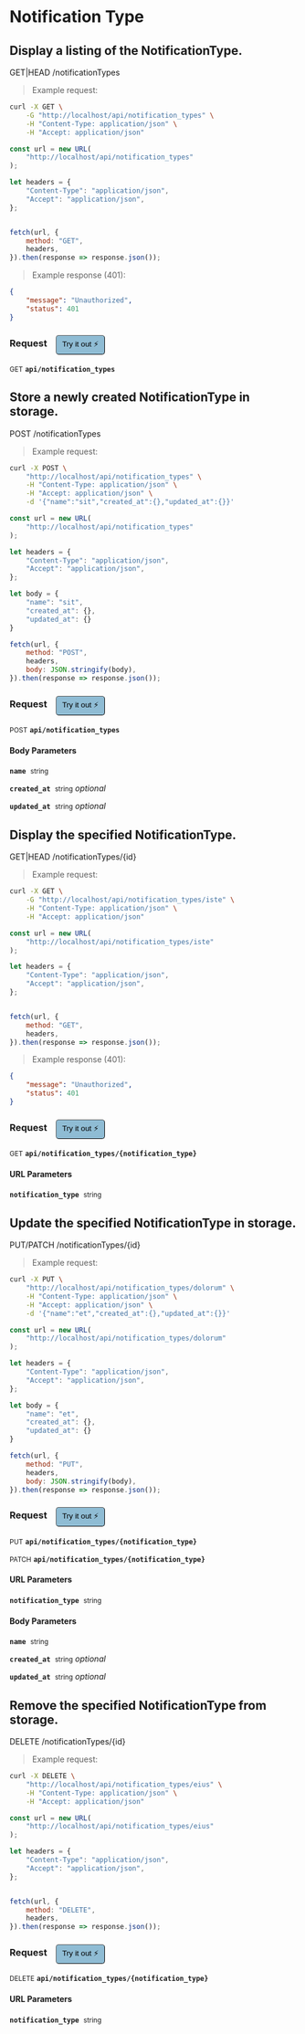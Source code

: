 # Notification Type


## Display a listing of the NotificationType.


GET|HEAD /notificationTypes

> Example request:

```bash
curl -X GET \
    -G "http://localhost/api/notification_types" \
    -H "Content-Type: application/json" \
    -H "Accept: application/json"
```

```javascript
const url = new URL(
    "http://localhost/api/notification_types"
);

let headers = {
    "Content-Type": "application/json",
    "Accept": "application/json",
};


fetch(url, {
    method: "GET",
    headers,
}).then(response => response.json());
```


> Example response (401):

```json
{
    "message": "Unauthorized",
    "status": 401
}
```
<div id="execution-results-GETapi-notification_types" hidden>
    <blockquote>Received response<span id="execution-response-status-GETapi-notification_types"></span>:</blockquote>
    <pre class="json"><code id="execution-response-content-GETapi-notification_types"></code></pre>
</div>
<div id="execution-error-GETapi-notification_types" hidden>
    <blockquote>Request failed with error:</blockquote>
    <pre><code id="execution-error-message-GETapi-notification_types"></code></pre>
</div>
<form id="form-GETapi-notification_types" data-method="GET" data-path="api/notification_types" data-authed="0" data-hasfiles="0" data-headers='{"Content-Type":"application\/json","Accept":"application\/json"}' onsubmit="event.preventDefault(); executeTryOut('GETapi-notification_types', this);">
<h3>
    Request&nbsp;&nbsp;&nbsp;
        <button type="button" style="background-color: #8fbcd4; padding: 5px 10px; border-radius: 5px; border-width: thin;" id="btn-tryout-GETapi-notification_types" onclick="tryItOut('GETapi-notification_types');">Try it out ⚡</button>
    <button type="button" style="background-color: #c97a7e; padding: 5px 10px; border-radius: 5px; border-width: thin;" id="btn-canceltryout-GETapi-notification_types" onclick="cancelTryOut('GETapi-notification_types');" hidden>Cancel</button>&nbsp;&nbsp;
    <button type="submit" style="background-color: #6ac174; padding: 5px 10px; border-radius: 5px; border-width: thin;" id="btn-executetryout-GETapi-notification_types" hidden>Send Request 💥</button>
    </h3>
<p>
<small class="badge badge-green">GET</small>
 <b><code>api/notification_types</code></b>
</p>
</form>


## Store a newly created NotificationType in storage.


POST /notificationTypes

> Example request:

```bash
curl -X POST \
    "http://localhost/api/notification_types" \
    -H "Content-Type: application/json" \
    -H "Accept: application/json" \
    -d '{"name":"sit","created_at":{},"updated_at":{}}'

```

```javascript
const url = new URL(
    "http://localhost/api/notification_types"
);

let headers = {
    "Content-Type": "application/json",
    "Accept": "application/json",
};

let body = {
    "name": "sit",
    "created_at": {},
    "updated_at": {}
}

fetch(url, {
    method: "POST",
    headers,
    body: JSON.stringify(body),
}).then(response => response.json());
```


<div id="execution-results-POSTapi-notification_types" hidden>
    <blockquote>Received response<span id="execution-response-status-POSTapi-notification_types"></span>:</blockquote>
    <pre class="json"><code id="execution-response-content-POSTapi-notification_types"></code></pre>
</div>
<div id="execution-error-POSTapi-notification_types" hidden>
    <blockquote>Request failed with error:</blockquote>
    <pre><code id="execution-error-message-POSTapi-notification_types"></code></pre>
</div>
<form id="form-POSTapi-notification_types" data-method="POST" data-path="api/notification_types" data-authed="0" data-hasfiles="0" data-headers='{"Content-Type":"application\/json","Accept":"application\/json"}' onsubmit="event.preventDefault(); executeTryOut('POSTapi-notification_types', this);">
<h3>
    Request&nbsp;&nbsp;&nbsp;
        <button type="button" style="background-color: #8fbcd4; padding: 5px 10px; border-radius: 5px; border-width: thin;" id="btn-tryout-POSTapi-notification_types" onclick="tryItOut('POSTapi-notification_types');">Try it out ⚡</button>
    <button type="button" style="background-color: #c97a7e; padding: 5px 10px; border-radius: 5px; border-width: thin;" id="btn-canceltryout-POSTapi-notification_types" onclick="cancelTryOut('POSTapi-notification_types');" hidden>Cancel</button>&nbsp;&nbsp;
    <button type="submit" style="background-color: #6ac174; padding: 5px 10px; border-radius: 5px; border-width: thin;" id="btn-executetryout-POSTapi-notification_types" hidden>Send Request 💥</button>
    </h3>
<p>
<small class="badge badge-black">POST</small>
 <b><code>api/notification_types</code></b>
</p>
<h4 class="fancy-heading-panel"><b>Body Parameters</b></h4>
<p>
<b><code>name</code></b>&nbsp;&nbsp;<small>string</small>  &nbsp;
<input type="text" name="name" data-endpoint="POSTapi-notification_types" data-component="body" required  hidden>
<br>
</p>
<p>
<b><code>created_at</code></b>&nbsp;&nbsp;<small>string</small>     <i>optional</i> &nbsp;
<input type="text" name="created_at" data-endpoint="POSTapi-notification_types" data-component="body"  hidden>
<br>
</p>
<p>
<b><code>updated_at</code></b>&nbsp;&nbsp;<small>string</small>     <i>optional</i> &nbsp;
<input type="text" name="updated_at" data-endpoint="POSTapi-notification_types" data-component="body"  hidden>
<br>
</p>

</form>


## Display the specified NotificationType.


GET|HEAD /notificationTypes/{id}

> Example request:

```bash
curl -X GET \
    -G "http://localhost/api/notification_types/iste" \
    -H "Content-Type: application/json" \
    -H "Accept: application/json"
```

```javascript
const url = new URL(
    "http://localhost/api/notification_types/iste"
);

let headers = {
    "Content-Type": "application/json",
    "Accept": "application/json",
};


fetch(url, {
    method: "GET",
    headers,
}).then(response => response.json());
```


> Example response (401):

```json
{
    "message": "Unauthorized",
    "status": 401
}
```
<div id="execution-results-GETapi-notification_types--notification_type-" hidden>
    <blockquote>Received response<span id="execution-response-status-GETapi-notification_types--notification_type-"></span>:</blockquote>
    <pre class="json"><code id="execution-response-content-GETapi-notification_types--notification_type-"></code></pre>
</div>
<div id="execution-error-GETapi-notification_types--notification_type-" hidden>
    <blockquote>Request failed with error:</blockquote>
    <pre><code id="execution-error-message-GETapi-notification_types--notification_type-"></code></pre>
</div>
<form id="form-GETapi-notification_types--notification_type-" data-method="GET" data-path="api/notification_types/{notification_type}" data-authed="0" data-hasfiles="0" data-headers='{"Content-Type":"application\/json","Accept":"application\/json"}' onsubmit="event.preventDefault(); executeTryOut('GETapi-notification_types--notification_type-', this);">
<h3>
    Request&nbsp;&nbsp;&nbsp;
        <button type="button" style="background-color: #8fbcd4; padding: 5px 10px; border-radius: 5px; border-width: thin;" id="btn-tryout-GETapi-notification_types--notification_type-" onclick="tryItOut('GETapi-notification_types--notification_type-');">Try it out ⚡</button>
    <button type="button" style="background-color: #c97a7e; padding: 5px 10px; border-radius: 5px; border-width: thin;" id="btn-canceltryout-GETapi-notification_types--notification_type-" onclick="cancelTryOut('GETapi-notification_types--notification_type-');" hidden>Cancel</button>&nbsp;&nbsp;
    <button type="submit" style="background-color: #6ac174; padding: 5px 10px; border-radius: 5px; border-width: thin;" id="btn-executetryout-GETapi-notification_types--notification_type-" hidden>Send Request 💥</button>
    </h3>
<p>
<small class="badge badge-green">GET</small>
 <b><code>api/notification_types/{notification_type}</code></b>
</p>
<h4 class="fancy-heading-panel"><b>URL Parameters</b></h4>
<p>
<b><code>notification_type</code></b>&nbsp;&nbsp;<small>string</small>  &nbsp;
<input type="text" name="notification_type" data-endpoint="GETapi-notification_types--notification_type-" data-component="url" required  hidden>
<br>
</p>
</form>


## Update the specified NotificationType in storage.


PUT/PATCH /notificationTypes/{id}

> Example request:

```bash
curl -X PUT \
    "http://localhost/api/notification_types/dolorum" \
    -H "Content-Type: application/json" \
    -H "Accept: application/json" \
    -d '{"name":"et","created_at":{},"updated_at":{}}'

```

```javascript
const url = new URL(
    "http://localhost/api/notification_types/dolorum"
);

let headers = {
    "Content-Type": "application/json",
    "Accept": "application/json",
};

let body = {
    "name": "et",
    "created_at": {},
    "updated_at": {}
}

fetch(url, {
    method: "PUT",
    headers,
    body: JSON.stringify(body),
}).then(response => response.json());
```


<div id="execution-results-PUTapi-notification_types--notification_type-" hidden>
    <blockquote>Received response<span id="execution-response-status-PUTapi-notification_types--notification_type-"></span>:</blockquote>
    <pre class="json"><code id="execution-response-content-PUTapi-notification_types--notification_type-"></code></pre>
</div>
<div id="execution-error-PUTapi-notification_types--notification_type-" hidden>
    <blockquote>Request failed with error:</blockquote>
    <pre><code id="execution-error-message-PUTapi-notification_types--notification_type-"></code></pre>
</div>
<form id="form-PUTapi-notification_types--notification_type-" data-method="PUT" data-path="api/notification_types/{notification_type}" data-authed="0" data-hasfiles="0" data-headers='{"Content-Type":"application\/json","Accept":"application\/json"}' onsubmit="event.preventDefault(); executeTryOut('PUTapi-notification_types--notification_type-', this);">
<h3>
    Request&nbsp;&nbsp;&nbsp;
        <button type="button" style="background-color: #8fbcd4; padding: 5px 10px; border-radius: 5px; border-width: thin;" id="btn-tryout-PUTapi-notification_types--notification_type-" onclick="tryItOut('PUTapi-notification_types--notification_type-');">Try it out ⚡</button>
    <button type="button" style="background-color: #c97a7e; padding: 5px 10px; border-radius: 5px; border-width: thin;" id="btn-canceltryout-PUTapi-notification_types--notification_type-" onclick="cancelTryOut('PUTapi-notification_types--notification_type-');" hidden>Cancel</button>&nbsp;&nbsp;
    <button type="submit" style="background-color: #6ac174; padding: 5px 10px; border-radius: 5px; border-width: thin;" id="btn-executetryout-PUTapi-notification_types--notification_type-" hidden>Send Request 💥</button>
    </h3>
<p>
<small class="badge badge-darkblue">PUT</small>
 <b><code>api/notification_types/{notification_type}</code></b>
</p>
<p>
<small class="badge badge-purple">PATCH</small>
 <b><code>api/notification_types/{notification_type}</code></b>
</p>
<h4 class="fancy-heading-panel"><b>URL Parameters</b></h4>
<p>
<b><code>notification_type</code></b>&nbsp;&nbsp;<small>string</small>  &nbsp;
<input type="text" name="notification_type" data-endpoint="PUTapi-notification_types--notification_type-" data-component="url" required  hidden>
<br>
</p>
<h4 class="fancy-heading-panel"><b>Body Parameters</b></h4>
<p>
<b><code>name</code></b>&nbsp;&nbsp;<small>string</small>  &nbsp;
<input type="text" name="name" data-endpoint="PUTapi-notification_types--notification_type-" data-component="body" required  hidden>
<br>
</p>
<p>
<b><code>created_at</code></b>&nbsp;&nbsp;<small>string</small>     <i>optional</i> &nbsp;
<input type="text" name="created_at" data-endpoint="PUTapi-notification_types--notification_type-" data-component="body"  hidden>
<br>
</p>
<p>
<b><code>updated_at</code></b>&nbsp;&nbsp;<small>string</small>     <i>optional</i> &nbsp;
<input type="text" name="updated_at" data-endpoint="PUTapi-notification_types--notification_type-" data-component="body"  hidden>
<br>
</p>

</form>


## Remove the specified NotificationType from storage.


DELETE /notificationTypes/{id}

> Example request:

```bash
curl -X DELETE \
    "http://localhost/api/notification_types/eius" \
    -H "Content-Type: application/json" \
    -H "Accept: application/json"
```

```javascript
const url = new URL(
    "http://localhost/api/notification_types/eius"
);

let headers = {
    "Content-Type": "application/json",
    "Accept": "application/json",
};


fetch(url, {
    method: "DELETE",
    headers,
}).then(response => response.json());
```


<div id="execution-results-DELETEapi-notification_types--notification_type-" hidden>
    <blockquote>Received response<span id="execution-response-status-DELETEapi-notification_types--notification_type-"></span>:</blockquote>
    <pre class="json"><code id="execution-response-content-DELETEapi-notification_types--notification_type-"></code></pre>
</div>
<div id="execution-error-DELETEapi-notification_types--notification_type-" hidden>
    <blockquote>Request failed with error:</blockquote>
    <pre><code id="execution-error-message-DELETEapi-notification_types--notification_type-"></code></pre>
</div>
<form id="form-DELETEapi-notification_types--notification_type-" data-method="DELETE" data-path="api/notification_types/{notification_type}" data-authed="0" data-hasfiles="0" data-headers='{"Content-Type":"application\/json","Accept":"application\/json"}' onsubmit="event.preventDefault(); executeTryOut('DELETEapi-notification_types--notification_type-', this);">
<h3>
    Request&nbsp;&nbsp;&nbsp;
        <button type="button" style="background-color: #8fbcd4; padding: 5px 10px; border-radius: 5px; border-width: thin;" id="btn-tryout-DELETEapi-notification_types--notification_type-" onclick="tryItOut('DELETEapi-notification_types--notification_type-');">Try it out ⚡</button>
    <button type="button" style="background-color: #c97a7e; padding: 5px 10px; border-radius: 5px; border-width: thin;" id="btn-canceltryout-DELETEapi-notification_types--notification_type-" onclick="cancelTryOut('DELETEapi-notification_types--notification_type-');" hidden>Cancel</button>&nbsp;&nbsp;
    <button type="submit" style="background-color: #6ac174; padding: 5px 10px; border-radius: 5px; border-width: thin;" id="btn-executetryout-DELETEapi-notification_types--notification_type-" hidden>Send Request 💥</button>
    </h3>
<p>
<small class="badge badge-red">DELETE</small>
 <b><code>api/notification_types/{notification_type}</code></b>
</p>
<h4 class="fancy-heading-panel"><b>URL Parameters</b></h4>
<p>
<b><code>notification_type</code></b>&nbsp;&nbsp;<small>string</small>  &nbsp;
<input type="text" name="notification_type" data-endpoint="DELETEapi-notification_types--notification_type-" data-component="url" required  hidden>
<br>
</p>
</form>



